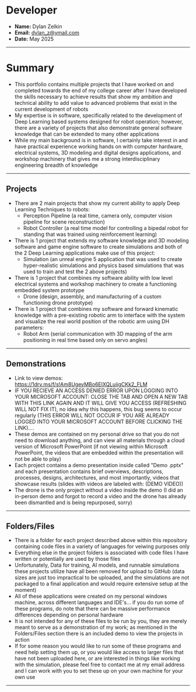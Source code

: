 # Developer
- **Name:** Dylan Zelkin
- **Email:** dylan_z@ymail.com
- **Date:** May 2025
---


# Summary
- This portfolio contains multiple projects that I have worked on and completed towards the end of my college career after I have developed the skills necessary to achieve results that show my ambition and technical ability to add value to advanced problems that exist in the current development of robots
- My expertise is in software, specifically related to the development of Deep Learning based systems designed for robot operation; however, there are a variety of projects that also demonstrate general software knowledge that can be extended to many other applications
- While my main background is in software, I certainly take interest in and have practical experience working hands on with computer hardware, electrical systems, 3D modeling and digital designs applications, and workshop machinery that gives me a strong interdisciplinary engineering breadth of knowledge 
---


## Projects
- There are 2 main projects that show my current ability to apply Deep Learning Techniques to robots:
    - Perception Pipeline (a real time, camera only, computer vision pipeline for scene reconstruction)
    - Robot Controller (a real time model for controlling a bipedal robot for standing that was trained using reinforcement learning)
- There is 1 project that extends my software knowledge and 3D modeling software and game engine software to create simulations and both of the 2 Deep Learning applications make use of this project:
    - Simulation (an unreal engine 5 application that was used to create hyper-realistic simulations and physics based simulations that was used to train and test the 2 above projects)
- There is 1 project that combines my software ability with low level electrical systems and workshop machinery to create a functioning embedded system prototype
    - Drone (design, assembly, and manufacturing of a custom functioning drone prototype)
- There is 1 project that combines my software and forward kinematic knowledge with a pre-existing robotic arm to interface with the system and visualize the real world position of the robotic arm using DH parameters:
    - Robot Arm (serial communication with 3D mapping of the arm positioning in real time based only on servo angles)
---


## Demonstrations
- Link to view demos: https://1drv.ms/f/s!Am8UgeyMBo6ElXQLuiigCKk2_FLM
- IF YOU RECIEVE AN ACCESS DENIED ERROR UPON LOGGING INTO YOUR MICROSOFT ACCOUNT: CLOSE THE TAB AND OPEN A NEW TAB WITH THIS LINK AGAIN AND IT WILL GIVE YOU ACCESS (REFRESHING WILL NOT FIX IT), no idea why this happens, this bug seems to occur regularly (THIS ERROR WILL NOT OCCUR IF YOU ARE ALREADY LOGGED INTO YOUR MICROSOFT ACCOUNT BEFORE CLICKING THE LINK)....
- These demos are contained on my personal drive so that you do not need to download anything, and can view all materials through a cloud version of Microsoft PowerPoint (if not viewing within Microsoft PowerPoint, the videos that are embedded within the presentation will not be able to play)
- Each project contains a demo presentation inside called "Demo <project name>.pptx" and each presentation contains brief overviews, descriptions, processes, designs, architectures, and most importantly, videos that showcase results (slides with videos are labeled with: (DEMO VIDEO))
- The drone is the only project without a video inside the demo (I did an in-person demo and forgot to record a video and the drone has already been dismantled and is being repurposed, sorry)
---


## Folders/Files
- There is a folder for each project described above within this repository containing code files in a variety of languages for veiwing purposes only
- Everything else in the project folders is associated with code files I have written or potentially are used by those files
- Unfortunately, Data for training, AI models, and runnable simulations these projects utilize have all been removed for upload to GitHub (data sizes are just too impractical to be uploaded, and the simulations are not packaged to a final application and would require extensive setup at the moment)
- All of these applications were created on my personal windows machine, across different languages and IDE's... if you do run some of these programs, do note that there can be massive performance differences depending on personal hardware
- It is not intended for any of these files to be run by you, they are merely meant to serve as a demonstration of my work; as mentioned in the Folders/Files section there is an included demo to view the projects in action
- If for some reason you would like to run some of these programs and need help setting them up, or you would like access to larger files that have not been uploaded here, or are interested in things like working with the simulation, please feel free to contact me at my email address and I can work with you to set these up on your own machine for your own use
---

